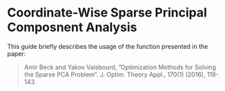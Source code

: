 # Coordinate-Wise Sparse Principal Composnent Analysis
This guide briefly describes the usage of the function presented in the paper:
> Amir Beck and Yakov Vaisbourd, ”Optimization Methods for Solving the Sparse PCA Problem”. J. Optim. Theory Appl., 170(1) (2016), 119-143.
